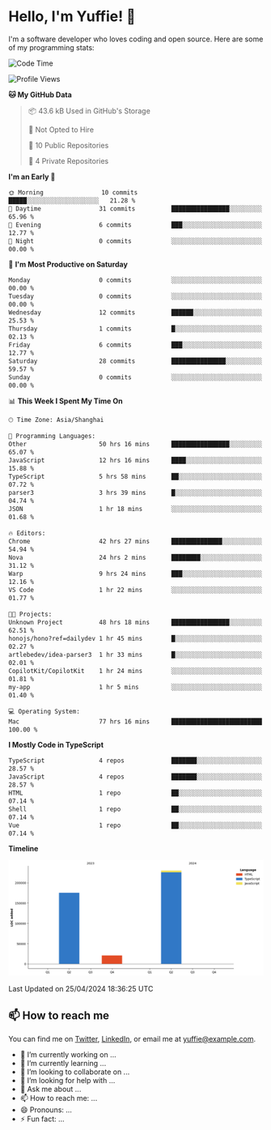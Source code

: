 
# Hello, I'm Yuffie! 👋

I'm a software developer who loves coding and open source. Here are some of my programming stats:

<!--START_SECTION:waka-->
![Code Time](http://img.shields.io/badge/Code%20Time-99%20hrs%2027%20mins-blue)

![Profile Views](http://img.shields.io/badge/Profile%20Views-43-blue)

**🐱 My GitHub Data** 

> 📦 43.6 kB Used in GitHub's Storage 
 > 
> 🚫 Not Opted to Hire
 > 
> 📜 10 Public Repositories 
 > 
> 🔑 4 Private Repositories 
 > 
**I'm an Early 🐤** 

```text
🌞 Morning                10 commits          █████░░░░░░░░░░░░░░░░░░░░   21.28 % 
🌆 Daytime                31 commits          ████████████████░░░░░░░░░   65.96 % 
🌃 Evening                6 commits           ███░░░░░░░░░░░░░░░░░░░░░░   12.77 % 
🌙 Night                  0 commits           ░░░░░░░░░░░░░░░░░░░░░░░░░   00.00 % 
```
📅 **I'm Most Productive on Saturday** 

```text
Monday                   0 commits           ░░░░░░░░░░░░░░░░░░░░░░░░░   00.00 % 
Tuesday                  0 commits           ░░░░░░░░░░░░░░░░░░░░░░░░░   00.00 % 
Wednesday                12 commits          ██████░░░░░░░░░░░░░░░░░░░   25.53 % 
Thursday                 1 commits           █░░░░░░░░░░░░░░░░░░░░░░░░   02.13 % 
Friday                   6 commits           ███░░░░░░░░░░░░░░░░░░░░░░   12.77 % 
Saturday                 28 commits          ███████████████░░░░░░░░░░   59.57 % 
Sunday                   0 commits           ░░░░░░░░░░░░░░░░░░░░░░░░░   00.00 % 
```


📊 **This Week I Spent My Time On** 

```text
🕑︎ Time Zone: Asia/Shanghai

💬 Programming Languages: 
Other                    50 hrs 16 mins      ████████████████░░░░░░░░░   65.07 % 
JavaScript               12 hrs 16 mins      ████░░░░░░░░░░░░░░░░░░░░░   15.88 % 
TypeScript               5 hrs 58 mins       ██░░░░░░░░░░░░░░░░░░░░░░░   07.72 % 
parser3                  3 hrs 39 mins       █░░░░░░░░░░░░░░░░░░░░░░░░   04.74 % 
JSON                     1 hr 18 mins        ░░░░░░░░░░░░░░░░░░░░░░░░░   01.68 % 

🔥 Editors: 
Chrome                   42 hrs 27 mins      ██████████████░░░░░░░░░░░   54.94 % 
Nova                     24 hrs 2 mins       ████████░░░░░░░░░░░░░░░░░   31.12 % 
Warp                     9 hrs 24 mins       ███░░░░░░░░░░░░░░░░░░░░░░   12.16 % 
VS Code                  1 hr 22 mins        ░░░░░░░░░░░░░░░░░░░░░░░░░   01.77 % 

🐱‍💻 Projects: 
Unknown Project          48 hrs 18 mins      ████████████████░░░░░░░░░   62.51 % 
honojs/hono?ref=dailydev 1 hr 45 mins        █░░░░░░░░░░░░░░░░░░░░░░░░   02.27 % 
artlebedev/idea-parser3  1 hr 33 mins        █░░░░░░░░░░░░░░░░░░░░░░░░   02.01 % 
CopilotKit/CopilotKit    1 hr 24 mins        ░░░░░░░░░░░░░░░░░░░░░░░░░   01.81 % 
my-app                   1 hr 5 mins         ░░░░░░░░░░░░░░░░░░░░░░░░░   01.40 % 

💻 Operating System: 
Mac                      77 hrs 16 mins      █████████████████████████   100.00 % 
```

**I Mostly Code in TypeScript** 

```text
TypeScript               4 repos             ███████░░░░░░░░░░░░░░░░░░   28.57 % 
JavaScript               4 repos             ███████░░░░░░░░░░░░░░░░░░   28.57 % 
HTML                     1 repo              ██░░░░░░░░░░░░░░░░░░░░░░░   07.14 % 
Shell                    1 repo              ██░░░░░░░░░░░░░░░░░░░░░░░   07.14 % 
Vue                      1 repo              ██░░░░░░░░░░░░░░░░░░░░░░░   07.14 % 
```



**Timeline**

![Lines of Code chart](https://raw.githubusercontent.com/macoswk/macoswk/main/assets/bar_graph.png)


 Last Updated on 25/04/2024 18:36:25 UTC
<!--END_SECTION:waka-->

## 📫 How to reach me

You can find me on [Twitter](https://twitter.com/Yuffie), [LinkedIn](https://www.linkedin.com/in/Yuffie/), or email me at yuffie@example.com.

- 🔭 I’m currently working on ...
- 🌱 I’m currently learning ...
- 👯 I’m looking to collaborate on ...
- 🤔 I’m looking for help with ...
- 💬 Ask me about ...
- 📫 How to reach me: ...
- 😄 Pronouns: ...
- ⚡ Fun fact: ...
